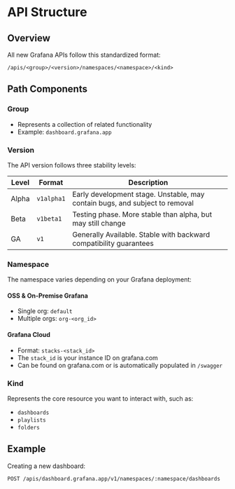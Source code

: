 # API Structure

## Overview

All new Grafana APIs follow this standardized format:

```
/apis/<group>/<version>/namespaces/<namespace>/<kind>
```

## Path Components

### Group
- Represents a collection of related functionality
- Example: `dashboard.grafana.app`

### Version
The API version follows three stability levels:

| Level | Format    | Description |
|-------|-----------|-------------|
| Alpha | `v1alpha1`| Early development stage. Unstable, may contain bugs, and subject to removal |
| Beta  | `v1beta1` | Testing phase. More stable than alpha, but may still change |
| GA    | `v1`      | Generally Available. Stable with backward compatibility guarantees |

### Namespace
The namespace varies depending on your Grafana deployment:

#### OSS & On-Premise Grafana
- Single org: `default`
- Multiple orgs: `org-<org_id>`

#### Grafana Cloud
- Format: `stacks-<stack_id>`
- The `stack_id` is your instance ID on grafana.com
- Can be found on grafana.com or is automatically populated in `/swagger`

### Kind
Represents the core resource you want to interact with, such as:
- `dashboards`
- `playlists`
- `folders`

## Example

Creating a new dashboard:

`POST /apis/dashboard.grafana.app/v1/namespaces/:namespace/dashboards`
